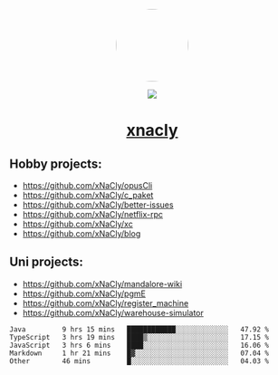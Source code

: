 <p align="center">
  <img style="border-radius: 100px" width="128" height="128" src="https://avatars.githubusercontent.com/u/47723417?v=4"/>
</p>
<p align="center">
  <img src="https://komarev.com/ghpvc/?username=xnacly&&style=flat-square"/>
</p>

<h1 align="center"><a href="https://xnacly.me"> xnacly</a> </h1>

## Hobby projects:
- https://github.com/xNaCly/opusCli
- https://github.com/xNaCly/c_paket
- https://github.com/xNaCly/better-issues
- https://github.com/xNaCly/netflix-rpc
- https://github.com/xNaCly/xc
- https://github.com/xNaCly/blog

## Uni projects:
- https://github.com/xNaCly/mandalore-wiki
- https://github.com/xNaCly/pgmE
- https://github.com/xNaCly/register_machine
- https://github.com/xNaCly/warehouse-simulator


<!--START_SECTION:waka-->

```text
Java         9 hrs 15 mins   ████████████░░░░░░░░░░░░░   47.92 %
TypeScript   3 hrs 19 mins   ████▒░░░░░░░░░░░░░░░░░░░░   17.15 %
JavaScript   3 hrs 6 mins    ████░░░░░░░░░░░░░░░░░░░░░   16.06 %
Markdown     1 hr 21 mins    █▓░░░░░░░░░░░░░░░░░░░░░░░   07.04 %
Other        46 mins         █░░░░░░░░░░░░░░░░░░░░░░░░   04.03 %
```

<!--END_SECTION:waka-->
